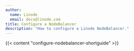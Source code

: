 ```yaml
---
author:
  name: Linode
  email: docs@linode.com
title: Configure a NodeBalancer
description: "How to configure a Linode NodeBalancer."
---
```


{{< content "configure-nodebalancer-shortguide" >}}
